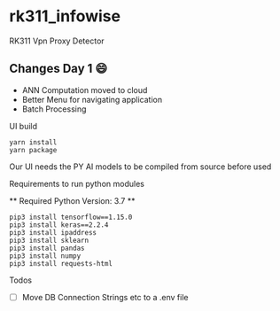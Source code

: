 # rk311_infowise

RK311 Vpn Proxy Detector

## Changes Day 1 😄

- ANN Computation moved to cloud
- Better Menu for navigating application
- Batch Processing

UI build

```
yarn install
yarn package
```

Our UI needs the PY AI models to be compiled from source before used

Requirements to run python modules

** Required Python Version: 3.7 **

```
pip3 install tensorflow==1.15.0
pip3 install keras==2.2.4
pip3 install ipaddress
pip3 install sklearn
pip3 install pandas
pip3 install numpy
pip3 install requests-html
```

Todos

- [ ] Move DB Connection Strings etc to a .env file
